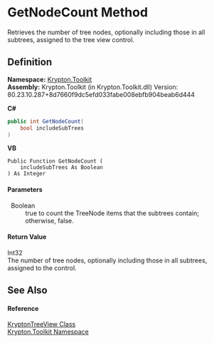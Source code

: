 # GetNodeCount Method


Retrieves the number of tree nodes, optionally including those in all subtrees, assigned to the tree view control.



## Definition
**Namespace:** <a href="79d2eac2-21f4-54ff-7552-b20c33c30600.md">Krypton.Toolkit</a>  
**Assembly:** Krypton.Toolkit (in Krypton.Toolkit.dll) Version: 80.23.10.287+8d7660f9dc5efd033fabe008ebfb904beab6d444

**C#**
``` C#
public int GetNodeCount(
	bool includeSubTrees
)
```
**VB**
``` VB
Public Function GetNodeCount ( 
	includeSubTrees As Boolean
) As Integer
```



#### Parameters
<dl><dt>  Boolean</dt><dd>true to count the TreeNode items that the subtrees contain; otherwise, false.</dd></dl>

#### Return Value
Int32  
The number of tree nodes, optionally including those in all subtrees, assigned to the control.

## See Also


#### Reference
<a href="e9a14ed2-7839-3035-9b1c-14b6698fd2a0.md">KryptonTreeView Class</a>  
<a href="79d2eac2-21f4-54ff-7552-b20c33c30600.md">Krypton.Toolkit Namespace</a>  
